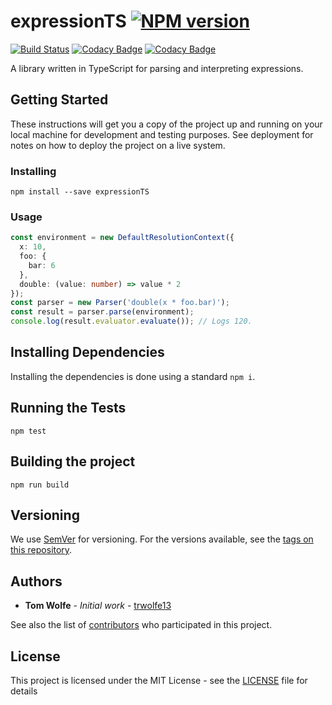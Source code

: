 # expressionTS  [![NPM version](https://badge.fury.io/js/expressionts.svg)](http://badge.fury.io/js/expressionts)

[![Build Status](https://travis-ci.org/trwolfe13/expressionTS.svg?branch=master)](https://travis-ci.org/trwolfe13/expressionTS) [![Codacy Badge](https://api.codacy.com/project/badge/Grade/a41fe0aa8b904edbbb68ce9132e44373)](https://www.codacy.com/app/trwolfe13/expressionTS?utm_source=github.com&amp;utm_medium=referral&amp;utm_content=trwolfe13/expressionTS&amp;utm_campaign=Badge_Grade) [![Codacy Badge](https://api.codacy.com/project/badge/Coverage/a41fe0aa8b904edbbb68ce9132e44373)](https://www.codacy.com/app/trwolfe13/expressionTS?utm_source=github.com&utm_medium=referral&utm_content=trwolfe13/expressionTS&utm_campaign=Badge_Coverage)

A library written in TypeScript for parsing and interpreting expressions.

## Getting Started

These instructions will get you a copy of the project up and running on your local machine for development and testing purposes. See deployment for notes on how to deploy the project on a live system.

### Installing

```batchfile
npm install --save expressionTS
```

### Usage

```typescript
const environment = new DefaultResolutionContext({
  x: 10,
  foo: {
    bar: 6
  },
  double: (value: number) => value * 2
});
const parser = new Parser('double(x * foo.bar)');
const result = parser.parse(environment);
console.log(result.evaluator.evaluate()); // Logs 120.
```

## Installing Dependencies

Installing the dependencies is done using a standard ```npm i```.

## Running the Tests

```shell
npm test
```

## Building the project

```shell
npm run build
```

## Versioning

We use [SemVer](http://semver.org/) for versioning. For the versions available, see the [tags on this repository](https://github.com/trwolfe13/expressionTS/tags).

## Authors

* **Tom Wolfe** - *Initial work* - [trwolfe13](https://github.com/trwolfe13)

See also the list of [contributors](https://github.com/trwolfe13/expressionTS/contributors) who participated in this project.

## License

This project is licensed under the MIT License - see the [LICENSE](LICENSE) file for details
